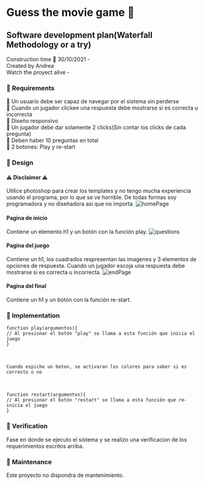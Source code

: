 # Guess the movie game 👾
## Software development plan(Waterfall Methodology or a try)
Construction time 📍 30/10/2021 - <br>
Created by Andrea <br>
Watch the proyect alive - 
### 🚩 Requirements <br>
📌 Un usuario debe ser capaz de navegar por el sistema sin perderse <br>
📌 Cuando un jugador clickee una respuesta debe mostrarse si es correcta u incorrecta <br>
📌 Diseño responsivo <br>
📌 Un jugador debe dar solamente 2 clicks(Sin contar los clicks de cada pregunta) <br>
📌 Deben haber 10 preguntas en total <br>
📌 2 botones: Play y re-start <br>
### 🚩 Design <br>
#### ⚠ Disclaimer ⚠ <br>
Utilice photoshop para crear los templates y no tengo mucha experiencia usando el programa, por lo que se ve horrible. De todas formas soy programadora y no diseñadora asi que no importa. 
![homePage](https://user-images.githubusercontent.com/85640313/139603468-37425001-4a4f-4997-b2ef-5e6e5696297d.jpg)
#### Pagina de inicio 
Contiene un elemento h1 y un botón con la función play. 
![questions](https://user-images.githubusercontent.com/85640313/139603476-3c63dfcc-04e1-4e49-871a-1cfc076f3472.jpg)
#### Pagina del juego
Contiene un h1, los cuadrados respresentan las imagenes y 3 elementos de opciones de respuesta. Cuando un jugador escoja una respuesta debe mostrarse si es correcta u incorrecta.
![endPage](https://user-images.githubusercontent.com/85640313/139603480-5107f293-3ccc-4cc5-8fb1-a887ca65e70d.jpg)
#### Pagina del final
Contiene un h1 y un botón con la función re-start.
### 🚩 Implementation <br>
    function play(argumentos){
    // Al presionar el botón "play" se llama a esta función que inicia el juego
    }
<br>

    Cuando espiche un boton, se activaran los colores para saber si es correcto o no
<br>

    function restart(argumentos){
    // Al presionar el botón "restart" se llama a esta función que re-inicia el juego
    }
    
### 🚩 Verification <br>
Fase en donde se ejecuto el sistema y se realizo una verificacion de los requerimientos escritos arriba.
### 🚩 Maintenance <br>
Este proyecto no dispondra de mantenimiento. 
